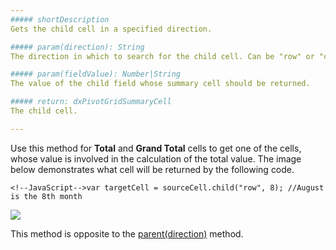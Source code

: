 ```yaml
---
##### shortDescription
Gets the child cell in a specified direction.

##### param(direction): String
The direction in which to search for the child cell. Can be "row" or "column".

##### param(fieldValue): Number|String
The value of the child field whose summary cell should be returned.

##### return: dxPivotGridSummaryCell
The child cell.

---
```

Use this method for **Total** and **Grand Total** cells to get one of the cells, whose value is involved in the calculation of the total value.
The image below demonstrates what cell will be returned by the following code.

    <!--JavaScript-->var targetCell = sourceCell.child("row", 8); //August is the 8th month

![](/Content/images/doc/18_2/DataGrid/PivotGrid_child.png)

This method is opposite to the [parent(direction)](/api-reference/10%20UI%20Widgets/dxPivotGrid/5%20Summary%20Cell/parent(direction).md '/Documentation/ApiReference/UI_Widgets/dxPivotGrid/Summary_Cell/#parentdirection') method.